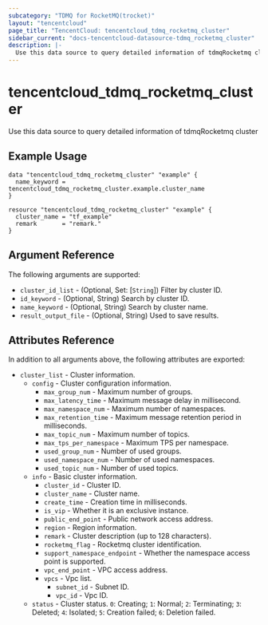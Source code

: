 ```yaml
---
subcategory: "TDMQ for RocketMQ(trocket)"
layout: "tencentcloud"
page_title: "TencentCloud: tencentcloud_tdmq_rocketmq_cluster"
sidebar_current: "docs-tencentcloud-datasource-tdmq_rocketmq_cluster"
description: |-
  Use this data source to query detailed information of tdmqRocketmq cluster
---
```


# tencentcloud_tdmq_rocketmq_cluster

Use this data source to query detailed information of tdmqRocketmq cluster

## Example Usage

```hcl
data "tencentcloud_tdmq_rocketmq_cluster" "example" {
  name_keyword = tencentcloud_tdmq_rocketmq_cluster.example.cluster_name
}

resource "tencentcloud_tdmq_rocketmq_cluster" "example" {
  cluster_name = "tf_example"
  remark       = "remark."
}
```

## Argument Reference

The following arguments are supported:

* `cluster_id_list` - (Optional, Set: [`String`]) Filter by cluster ID.
* `id_keyword` - (Optional, String) Search by cluster ID.
* `name_keyword` - (Optional, String) Search by cluster name.
* `result_output_file` - (Optional, String) Used to save results.

## Attributes Reference

In addition to all arguments above, the following attributes are exported:

* `cluster_list` - Cluster information.
  * `config` - Cluster configuration information.
    * `max_group_num` - Maximum number of groups.
    * `max_latency_time` - Maximum message delay in millisecond.
    * `max_namespace_num` - Maximum number of namespaces.
    * `max_retention_time` - Maximum message retention period in milliseconds.
    * `max_topic_num` - Maximum number of topics.
    * `max_tps_per_namespace` - Maximum TPS per namespace.
    * `used_group_num` - Number of used groups.
    * `used_namespace_num` - Number of used namespaces.
    * `used_topic_num` - Number of used topics.
  * `info` - Basic cluster information.
    * `cluster_id` - Cluster ID.
    * `cluster_name` - Cluster name.
    * `create_time` - Creation time in milliseconds.
    * `is_vip` - Whether it is an exclusive instance.
    * `public_end_point` - Public network access address.
    * `region` - Region information.
    * `remark` - Cluster description (up to 128 characters).
    * `rocketmq_flag` - Rocketmq cluster identification.
    * `support_namespace_endpoint` - Whether the namespace access point is supported.
    * `vpc_end_point` - VPC access address.
    * `vpcs` - Vpc list.
      * `subnet_id` - Subnet ID.
      * `vpc_id` - Vpc ID.
  * `status` - Cluster status. `0`: Creating; `1`: Normal; `2`: Terminating; `3`: Deleted; `4`: Isolated; `5`: Creation failed; `6`: Deletion failed.



